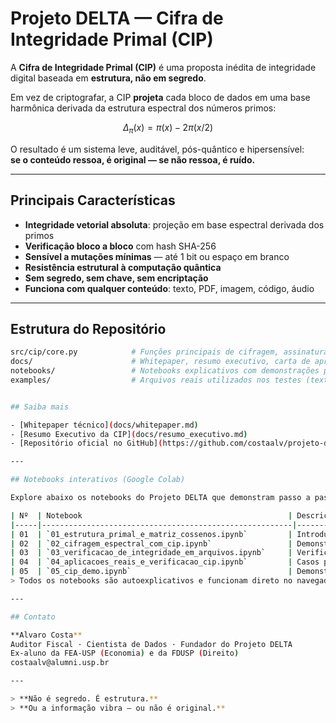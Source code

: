 # Projeto DELTA — Cifra de Integridade Primal (CIP)

A **Cifra de Integridade Primal (CIP)** é uma proposta inédita de integridade digital baseada em **estrutura, não em segredo**.

Em vez de criptografar, a CIP **projeta** cada bloco de dados em uma base harmônica derivada da estrutura espectral dos números primos:

$$
\Delta_\pi(x) = \pi(x) - 2\pi(x/2)
$$

O resultado é um sistema leve, auditável, pós-quântico e hipersensível:  
**se o conteúdo ressoa, é original — se não ressoa, é ruído.**

---

## Principais Características

- **Integridade vetorial absoluta**: projeção em base espectral derivada dos primos  
- **Verificação bloco a bloco** com hash SHA-256  
- **Sensível a mutações mínimas** — até 1 bit ou espaço em branco  
- **Resistência estrutural à computação quântica**  
- **Sem segredo, sem chave, sem encriptação**  
- **Funciona com qualquer conteúdo**: texto, PDF, imagem, código, áudio  

---

## Estrutura do Repositório

```bash
src/cip/core.py            # Funções principais de cifragem, assinatura e verificação vetorial
docs/                      # Whitepaper, resumo executivo, carta de apresentação e fundamentos jurídicos
notebooks/                 # Notebooks explicativos com demonstrações práticas
examples/                  # Arquivos reais utilizados nos testes (texto, binário, PDF)


## Saiba mais

- [Whitepaper técnico](docs/whitepaper.md)  
- [Resumo Executivo da CIP](docs/resumo_executivo.md)  
- [Repositório oficial no GitHub](https://github.com/costaalv/projeto-delta)

---

## Notebooks interativos (Google Colab)

Explore abaixo os notebooks do Projeto DELTA que demonstram passo a passo o funcionamento da **Cifra de Integridade Primal (CIP)** — da estrutura espectral dos primos à verificação digital infalível.

| Nº  | Notebook                                              | Descrição                                                                                          | Abrir no Colab |
|-----|--------------------------------------------------------|------------------------------------------------------------------------------------------------------|----------------|
| 01  | `01_estrutura_primal_e_matriz_cossenos.ipynb`         | Introdução à matriz harmônica e à estrutura espectral baseada em $\Delta_\pi(x)$.                            | [🔗 Abrir](https://colab.research.google.com/drive/https://drive.google.com/file/d/18uKKdsr5_bka8NblUSWzDO5j95PRv2jF/view?usp=sharing) |
| 02  | `02_cifragem_espectral_com_cip.ipynb`                 | Demonstra a cifragem vetorial dos dados com base espectral derivada dos primos.                    | [🔗 Abrir](https://colab.research.google.com/drive/https://drive.google.com/file/d/1ehnbiCWM8HBkSZlIGO3H4ZBwgORi2yuc/view?usp=sharing) |
| 03  | `03_verificacao_de_integridade_em_arquivos.ipynb`     | Verificação espectral da integridade de arquivos com detecção de alterações microscópicas.         | [🔗 Abrir](https://colab.research.google.com/drive/https://drive.google.com/file/d/1hfwhqadasCPwCsfG5vNmgA8w97YfKiJO/view?usp=sharing) |
| 04  | `04_aplicacoes_reais_e_verificacao_cip.ipynb`         | Casos práticos de aplicação da CIP para autenticação e segurança digital.                          | [🔗 Abrir](https://colab.research.google.com/drive/https://drive.google.com/file/d/1Syd7oKhWj6crsBq3UvdXXf1_R2S62P0a/view?usp=sharing) |
| 05  | `05_cip_demo.ipynb`                                   | Demonstração compacta de todo o ciclo: cifragem, assinatura, corrupção e verificação.              | [🔗 Abrir](https://colab.research.google.com/drive/https://drive.google.com/file/d/1CS7VKNX3zz9ruO4s0MkG2ElJYtIZBcfk/view?usp=sharing) |
> Todos os notebooks são autoexplicativos e funcionam direto no navegador com Python 3 e numpy.

---

## Contato

**Alvaro Costa**  
Auditor Fiscal · Cientista de Dados · Fundador do Projeto DELTA  
Ex-aluno da FEA-USP (Economia) e da FDUSP (Direito)  
costaalv@alumni.usp.br

---

> **Não é segredo. É estrutura.**  
> **Ou a informação vibra — ou não é original.**


